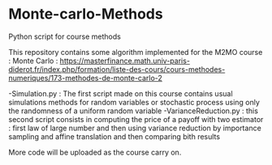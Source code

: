 # Monte-carlo-Methods
Python script for course methods

This repository contains some algorithm implemented for the M2MO course : Monte Carlo : https://masterfinance.math.univ-paris-diderot.fr/index.php/formation/liste-des-cours/cours-methodes-numeriques/173-methodes-de-monte-carlo-2

-Simulation.py : The first script made on this course contains usual simulations methods for random variables or stochastic process using only the randomness of a uniform random variable
-VarianceReduction.py : this second script consists in computing the price of a payoff with two estimator : first law of large number and then using variance reduction by importance sampling and affine translation and then comparing bith results

More code will be uploaded as the course carry on.

